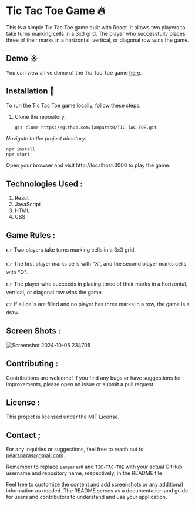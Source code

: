 # Tic Tac Toe Game 🔥

This is a simple Tic Tac Toe game built with React. It allows two players to take turns marking cells in a 3x3 grid. The player who successfully places three of their marks in a horizontal, vertical, or diagonal row wins the game.

## Demo ☀

You can view a live demo of the Tic Tac Toe game [here](https://iamparas0.github.io/TIC-TAC-TOE).

## Installation 💫

To run the Tic Tac Toe game locally, follow these steps:

1. Clone the repository:
   ```bash
   git clone https://github.com/iamparas0/TIC-TAC-TOE.git
   ```
   
*Navigate to the project directory:*
```cd <repository>
npm install
npm start
```

Open your browser and visit http://localhost:3000 to play the game.

## Technologies Used :
1. React
2. JavaScript
3. HTML
4. CSS

## Game Rules :
👉 Two players take turns marking cells in a 3x3 grid.

👉 The first player marks cells with "X", and the second player marks cells with "O".

👉 The player who succeeds in placing three of their marks in a horizontal, vertical, or diagonal row wins the game.

👉 If all cells are filled and no player has three marks in a row, the game is a draw.

## Screen Shots :
![Screenshot 2024-10-05 234705](https://github.com/user-attachments/assets/34413bf5-a464-46b6-a7c7-fcf39baaa479)



## Contributing :
Contributions are welcome! If you find any bugs or have suggestions for improvements, please open an issue or submit a pull request.

## License :
This project is licensed under the MIT License.

## Contact  ;
For any inquiries or suggestions, feel free to reach out to pearsparas@gmail.com.

Remember to replace `iamparas0` and `TIC-TAC-TOE` with your actual GitHub username and repository name, respectively, in the README file.

Feel free to customize the content and add screenshots or any additional information as needed. The README serves as a documentation and guide for users and contributors to understand and use your application.
